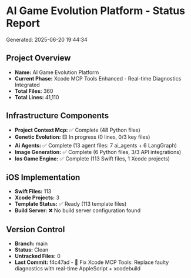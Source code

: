# AI Game Evolution Platform - Status Report
Generated: 2025-06-20 19:44:34

## Project Overview
- **Name:** AI Game Evolution Platform
- **Current Phase:** Xcode MCP Tools Enhanced - Real-time Diagnostics Integrated
- **Total Files:** 360
- **Total Lines:** 41,110

## Infrastructure Components
- **Project Context Mcp:** ✅ Complete (48 Python files)
- **Genetic Evolution:** 🟨 In progress (0 lines, 0/3 key files)
- **Ai Agents:** ✅ Complete (13 agent files: 7 ai_agents + 6 LangGraph)
- **Image Generation:** ✅ Complete (6 Python files, 3/3 API integrations)
- **Ios Game Engine:** ✅ Complete (113 Swift files, 1 Xcode projects)

## iOS Implementation
- **Swift Files:** 113
- **Xcode Projects:** 3
- **Template Status:** ✅ Ready (113 template files)
- **Build Server:** ❌ No build server configuration found

## Version Control
- **Branch:** main
- **Status:** Clean
- **Untracked Files:** 0
- **Last Commit:** f4c47ad - 🔧 Fix Xcode MCP Tools: Replace faulty diagnostics with real-time AppleScript + xcodebuild
